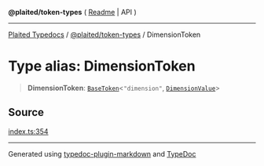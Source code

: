 **@plaited/token-types** ( [Readme](../README.md) \| API )

***

[Plaited Typedocs](../../../modules.md) / [@plaited/token-types](../modules.md) / DimensionToken

# Type alias: DimensionToken

> **DimensionToken**: [`BaseToken`](BaseToken.md)\<`"dimension"`, [`DimensionValue`](DimensionValue.md)\>

## Source

[index.ts:354](https://github.com/plaited/plaited/blob/95d1a1b/libs/token-types/src/index.ts#L354)

***

Generated using [typedoc-plugin-markdown](https://www.npmjs.com/package/typedoc-plugin-markdown) and [TypeDoc](https://typedoc.org/)
